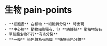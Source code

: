 # 生物 pain-points
	- **細胞板** 在植物 **細胞質分裂** 時出現
	- **中心粒** 動物細胞獨有，但 **紡錘絲** 動植物皆有
	- 單細胞生物不行**有絲分裂**
	- **一條** 染色體為有兩個 **姊妹染色分體**